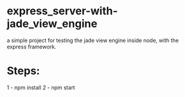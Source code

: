 # express_server-with-jade_view_engine
a simple project for testing the jade view engine inside node, with the express framework.

# Steps:
1 - npm install
2 - npm start
